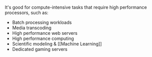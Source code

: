 It's good for compute-intensive tasks that require high performance processors, such as:

- Batch processing workloads
- Media transcoding
- High performance web servers
- High performance computing
- Scientific modeling & [[Machine Learning]]
- Dedicated gaming servers